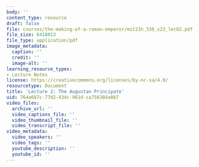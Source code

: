```yaml
---
body: ''
content_type: resource
draft: false
file: courses/the-making-of-a-roman-emperor/mit21h_336_s23_lec02.pdf
file_size: 6418013
file_type: application/pdf
image_metadata:
  caption: ''
  credit: ''
  image-alt: ''
learning_resource_types:
- Lecture Notes
license: https://creativecommons.org/licenses/by-nc-sa/4.0/
resourcetype: Document
title: 'Lecture 2: The Augustan Principate'
uid: 764a687c-77d2-434c-961d-ca756304a0b7
video_files:
  archive_url: ''
  video_captions_file: ''
  video_thumbnail_file: ''
  video_transcript_file: ''
video_metadata:
  video_speakers: ''
  video_tags: ''
  youtube_description: ''
  youtube_id: ''
---
```

